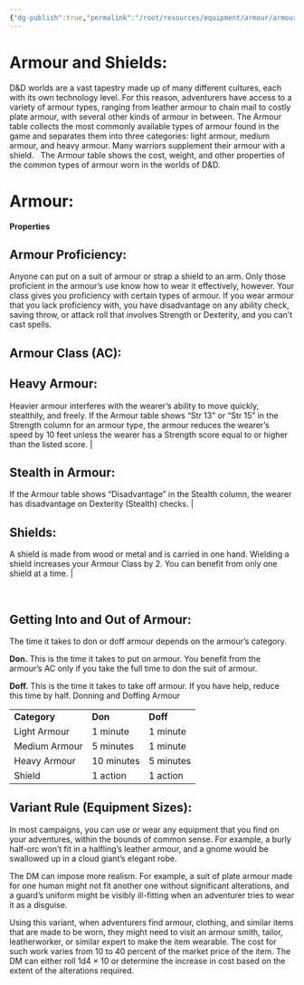 ```yaml
---
{"dg-publish":true,"permalink":"/root/resources/equipment/armour/armour/"}
---
```


# **Armour and Shields:**

D&D worlds are a vast tapestry made up of many different cultures, each with its own technology level. For this reason, adventurers have access to a variety of armour types, ranging from leather armour to chain mail to costly plate armour, with several other kinds of armour in between. The Armour table collects the most commonly available types of armour found in the game and separates them into three categories: light armour, medium armour, and heavy armour. Many warriors supplement their armour with a shield.
 
The Armour table shows the cost, weight, and other properties of the common types of armour worn in the worlds of D&D.

# **Armour:**

**Properties** 

## **Armour Proficiency:**

Anyone can put on a suit of armour or strap a shield to an arm. Only those proficient in the armour’s use know how to wear it effectively, however. Your class gives you proficiency with certain types of armour. If you wear armour that you lack proficiency with, you have disadvantage on any ability check, saving throw, or attack roll that involves Strength or Dexterity, and you can’t cast spells.

## **Armour Class (AC):**
## **Heavy Armour:**

Heavier armour interferes with the wearer’s ability to move quickly, stealthily, and freely. If the Armour table shows “Str 13” or “Str 15” in the Strength column for an armour type, the armour reduces the wearer’s speed by 10 feet unless the wearer has a Strength score equal to or higher than the listed score. |

## **Stealth in Armour:**

If the Armour table shows “Disadvantage” in the Stealth column, the wearer has disadvantage on Dexterity (Stealth) checks. |

## **Shields:**

A shield is made from wood or metal and is carried in one hand. Wielding a shield increases your Armour Class by 2. You can benefit from only one shield at a time. |

 

## **Getting Into and Out of Armour:**

The time it takes to don or doff armour depends on the armour’s category.

**Don.** This is the time it takes to put on armour. You benefit from the armour’s AC only if you take the full time to don the suit of armour.

**Doff.** This is the time it takes to take off armour. If you have help, reduce this time by half. Donning and Doffing Armour

<table><tbody><tr class="odd"><td><strong>Category</strong></td><td><strong>Don</strong></td><td><strong>Doff</strong></td></tr><tr class="even"><td>Light Armour</td><td>1 minute</td><td>1 minute</td></tr><tr class="odd"><td>Medium Armour</td><td>5 minutes</td><td>1 minute</td></tr><tr class="even"><td>Heavy Armour</td><td>10 minutes</td><td>5 minutes</td></tr><tr class="odd"><td>Shield</td><td>1 action</td><td>1 action</td></tr></tbody></table>

## **Variant Rule (Equipment Sizes):**

In most campaigns, you can use or wear any equipment that you find on your adventures, within the bounds of common sense. For example, a burly half-orc won’t fit in a halfling’s leather armour, and a gnome would be swallowed up in a cloud giant’s elegant robe. 

The DM can impose more realism. For example, a suit of plate armour made for one human might not fit another one without significant alterations, and a guard’s uniform might be visibly ill-fitting when an adventurer tries to wear it as a disguise.

Using this variant, when adventurers find armour, clothing, and similar items that are made to be worn, they might need to visit an armour smith, tailor, leatherworker, or similar expert to make the item wearable. The cost for such work varies from 10 to 40 percent of the market price of the item. The DM can either roll 1d4 × 10 or determine the increase in cost based on the extent of the alterations required.